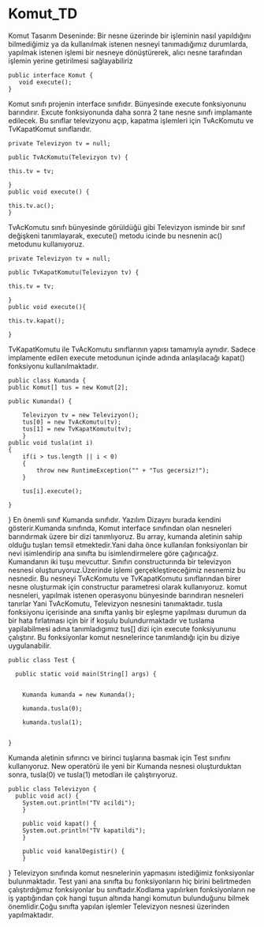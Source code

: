 # Komut_TD
Komut Tasarım Deseninde: Bir nesne üzerinde bir işleminin nasıl yapıldığını 
bilmediğimiz ya da kullanılmak istenen nesneyi tanımadığımız durumlarda,
yapılmak istenen işlemi bir nesneye dönüştürerek, 
alıcı nesne tarafından işlemin yerine getirilmesi sağlayabiliriz

    public interface Komut {
       void execute();
    }

Komut sınıfı projenin interface sınıfıdır. Bünyesinde execute fonksiyonunu
barındırır. Excute fonksiyonunda daha sonra 2 tane nesne sınıfı implamante edilecek.
Bu sınıflar televizyonu açıp, kapatma işlemleri için TvAcKomutu ve TvKapatKomut sınıflarıdır.

    private Televizyon tv = null; 

    public TvAcKomutu(Televizyon tv) { 

    this.tv = tv;

    } 
    public void execute() {

    this.tv.ac();
    } 
			
TvAcKomutu sınıfı bünyesinde görüldüğü gibi Televizyon isminde bir 
sınıf değişkeni tanımlayarak, execute() metodu icinde bu nesnenin 
ac() metodunu kullanıyoruz. 


    private Televizyon tv = null;

    public TvKapatKomutu(Televizyon tv) {

    this.tv = tv;

    } 
    public void execute(){

    this.tv.kapat();

    }

TvKapatKomutu ile TvAcKomutu sınıflarının yapısı tamamıyla aynıdır. Sadece implamente edilen 
execute metodunun içinde adında anlaşılacağı kapat() fonksiyonu kullanılmaktadır.

    public class Kumanda {
    public Komut[] tus = new Komut[2]; 
	
	public Kumanda() { 
		
		Televizyon tv = new Televizyon(); 
		tus[0] = new TvAcKomutu(tv); 
		tus[1] = new TvKapatKomutu(tv); 
		} 
	public void tusla(int i) 
	{ 
		if(i > tus.length || i < 0) 
		{ 
			throw new RuntimeException("" + "Tus gecersiz!"); 
		} 
		
		tus[i].execute(); 
		
	}

}
En önemli sınıf Kumanda sınıfıdır. Yazılım Dizaynı burada kendini gösterir.Kumanda sınıfında, 
Komut interface sınıfından olan nesneleri barındırmak üzere bir dizi tanımlıyoruz. 
Bu array, kumanda aletinin sahip olduğu tuşları temsil etmektedir.Yani daha önce kullanılan 
fonksiyonları bir nevi isimlendirip ana sınıfta bu isimlendirmelere göre çağırıcağız.
Kumandanın iki tuşu mevcuttur. 
Sınıfın constructurında bir televizyon nesnesi oluşturuyoruz.Üzerinde işlemi gerçekleştireceğimiz
nesnemiz bu nesnedir. 
Bu nesneyi TvAcKomutu ve TvKapatKomutu sınıflarından birer nesne oluşturmak 
için constructur parametresi olarak kullanıyoruz. komut nesneleri, yapılmak 
istenen operasyonu bünyesinde barındıran nesneleri tanırlar Yani 
TvAcKomutu, Televizyon nesnesini tanımaktadır.
tusla fonksiyonu içerisinde ana sınıfta yanlış bir eşleşme yapılması durumun da bir hata fırlatması
için bir if koşulu bulundurmaktadır ve tuslama yapilabilmesi adına tanımladıgımız tus[] dizi için
execute fonksiyununu çalıştırır. Bu fonksiyonlar komut nesnelerince tanımlandığı için bu diziye
uygulanabilir.

    public class Test {

	  public static void main(String[] args) {

		
		Kumanda kumanda = new Kumanda(); 
		
		kumanda.tusla(0);  
		
		kumanda.tusla(1); 


	}

Kumanda aletinin sıfırıncı ve birinci tuşlarına basmak için Test sınıfını kullanıyoruz.
New operatörü ile yeni bir Kumanda nesnesi oluşturduktan sonra, tusla(0) ve 
tusla(1) metodları ile çalıştırıyoruz.

    public class Televizyon {
      public void ac() {
        System.out.println("TV acildi");
        }

		public void kapat() {
		System.out.println("TV kapatildi");
		}

		public void kanalDegistir() {
		}
}
Televizyon sınıfında komut nesnelerinin yapmasını istediğimiz fonksiyonlar bulunmaktadır.
Test yani ana sınıfta bu fonksiyonların hiç birini belirtmeden çalıştırdığımız fonksiyonlar bu
sınıftadır.Kodlama yapılırken fonksiyonların ne iş yaptığından 
çok hangi tuşun altında hangi komutun
bulunduğunu bilmek önemlidir.Çoğu sınıfta yapılan işlemler 
Televizyon nesnesi üzerinden yapılmaktadır.


 
